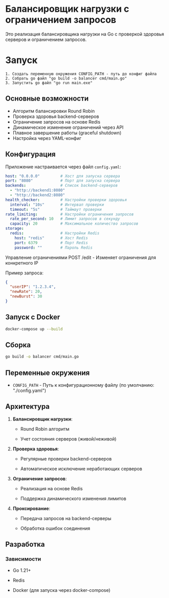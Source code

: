 # Балансировщик нагрузки с ограничением запросов

Это реализация балансировщика нагрузки на Go с проверкой здоровья серверов и ограничением запросов.

# Запуск

	1. Создать переменную окружения CONFIG_PATH - путь до конфиг файла
	2. Собрать go файл "go build -o balancer cmd/main.go"
	3. Запустить go файл "go run main.exe"
## Основные возможности

- Алгоритм балансировки Round Robin
- Проверка здоровья backend-серверов
- Ограничение запросов на основе Redis
- Динамическое изменение ограничений через API
- Плавное завершение работы (graceful shutdown)
- Настройка через YAML-конфиг

## Конфигурация

Приложение настраивается через файл `config.yaml`:

```yaml
host: "0.0.0.0"         # Хост для запуска сервера
port: "8080"            # Порт для запуска сервера
backends:               # Список backend-серверов
  - "http://backend1:8080"
  - "http://backend2:8080"
health_checker:         # Настройки проверки здоровья
  interval: "10s"       # Интервал проверки
  timeout: "5s"         # Таймаут проверки
rate_limiting:          # Настройки ограничения запросов
  rate_per_second: 10   # Лимит запросов в секунду
  capacity: 20          # Максимальное количество запросов
storage:
  redis:                # Настройки Redis
    host: "redis"       # Хост Redis
    port: 6379          # Порт Redis
    password: ""        # Пароль Redis
```
Управление ограничениями
POST /edit - Изменяет ограничения для конкретного IP

Пример запроса:

```json
{
  "userIP": "1.2.3.4",
  "newRate": 20,
  "newBurst": 30
}
```
## Запуск с Docker
```bash
docker-compose up --build
```
## Сборка
```bash
go build -o balancer cmd/main.go
```

## Переменные окружения

- `CONFIG_PATH` - Путь к конфигурационному файлу (по умолчанию: "./config.yaml")

## Архитектура

1. **Балансировщик нагрузки**:
    
    - Round Robin алгоритм
     
    - Учет состояния серверов (живой/неживой)
     
2. **Проверка здоровья**:
    
    - Регулярные проверки backend-серверов
    
    - Автоматическое исключение неработающих серверов
     
3. **Ограничение запросов**:
    
    - Реализация на основе Redis
    
    - Поддержка динамического изменения лимитов
    
4. **Проксирование**:
    
    - Передача запросов на backend-серверы
        
    - Обработка ошибок соединения
        

## Разработка

### Зависимости

- Go 1.21+
    
- Redis
    
- Docker (для запуска через docker-compose)
